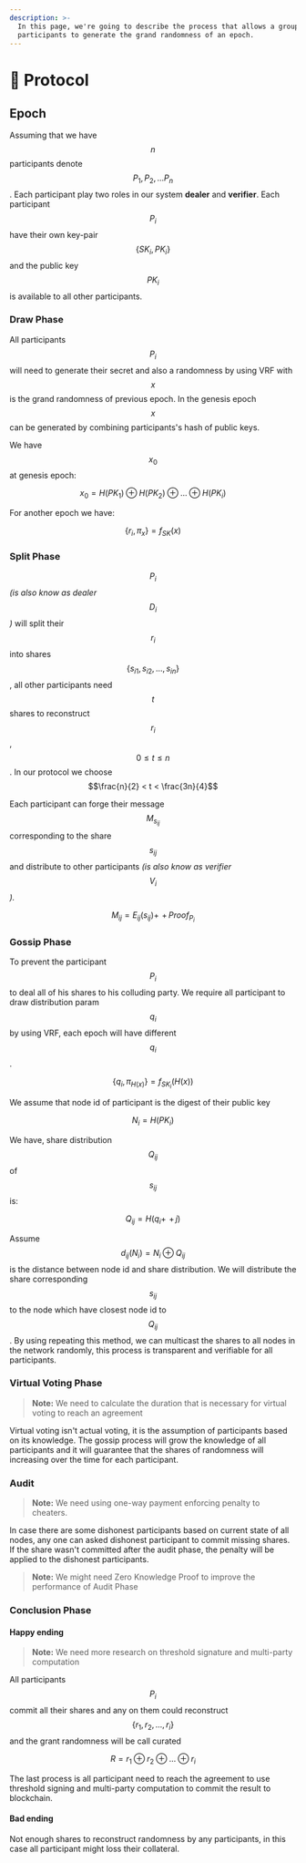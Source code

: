 ```yaml
---
description: >-
  In this page, we're going to describe the process that allows a group of
  participants to generate the grand randomness of an epoch.
---
```


# 🤖 Protocol

## Epoch

Assuming that we have $$n$$ participants denote $$P_1, P_2, ... P_n$$. Each participant play two roles in our system **dealer** and **verifier**. Each participant $$P_i$$ have their own key-pair $$\{SK_i,PK_i\}$$ and the public key $$PK_i$$ is available to all other participants.

### Draw Phase

All participants $$P_i$$ will need to generate their secret and also a randomness by using VRF with $$x$$ is the grand randomness of previous epoch. In the genesis epoch $$x$$ can be generated by combining participants's hash of public keys.

We have $$x_0$$ at genesis epoch:

$$
x_0=H(PK_1) \oplus H(PK_2) \oplus ... \oplus H(PK_i)
$$

For another epoch we have:

$$
\{r_i,\pi_x\}=f_{SK}(x)
$$

### Split Phase

$$P_i$$ _(is also know as dealer_ $$D_i$$_)_ will split their $$r_i$$ into shares $$\{s_{i1}, s_{i2},...,s_{in}\}$$, all other participants need $$t$$ shares to reconstruct $$r_i$$, $$0 \leq t \leq n$$. In our protocol we choose $$\frac{n}{2} < t < \frac{3n}{4}$$

Each participant can forge their message $$M_{s_{ij}}$$ corresponding to the share $$s_{ij}$$ and distribute to other participants _(is also know as verifier_ $$V_i$$_)._

$$
M_{ij}=E_{ij}(s_{ij}){+\!\!\!\!+\,}Proof_{P_i}
$$

### Gossip Phase

To prevent the participant $$P_i$$ to deal all of his shares to his colluding party. We require all participant to draw distribution param $$q_i$$ by using VRF, each epoch will have different $$q_i$$.

$$
\{q_i,\pi_{H(x)}\} = f_{SK_i}(H(x))
$$

We assume that node id of participant is the digest of their public key

$$
N_i=H(PK_i)
$$

We have, share distribution $$Q_{ij}$$ of $$s_{ij}$$ is:

$$
Q_{ij} = H(q_i{+\!\!\!\!+\,}j)
$$

Assume $$d_{ij}(N_i)=N_i \oplus Q_{ij}$$ is the distance between node id and share distribution. We will distribute the share corresponding $$s_{ij}$$ to the node which have closest node id to $$Q_{ij}$$. By using repeating this method, we can multicast the shares to all nodes in the network randomly, this process is transparent and verifiable for all participants.

### Virtual Voting Phase

> **Note:** We need to calculate the duration that is necessary for virtual voting to reach an agreement

Virtual voting isn't actual voting, it is the assumption of participants based on its knowledge. The gossip process will grow the knowledge of all participants and it will guarantee that the shares of randomness will increasing over the time for each participant.

### Audit

> **Note:** We need using one-way payment enforcing penalty to cheaters.

In case there are some dishonest participants based on current state of all nodes, any one can asked dishonest participant to commit missing shares. If the share wasn't committed after the audit phase, the penalty will be applied to the dishonest participants.

> **Note:** We might need Zero Knowledge Proof to improve the performance of Audit Phase

### Conclusion Phase

#### Happy ending

> **Note:** We need more research on threshold signature and multi-party computation

All participants $$P_i$$ commit all their shares and any on them could reconstruct $$\{r_1, r_2,...,r_i\}$$ and the grant randomness will be call curated

$$
R = r_1 \oplus r_2 \oplus ... \oplus r_i
$$

The last process is all participant need to reach the agreement to use threshold signing and multi-party computation to commit the result to blockchain.

#### Bad ending

Not enough shares to reconstruct randomness by any participants, in this case all participant might loss their collateral.
